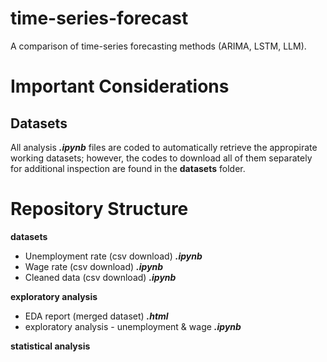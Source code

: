 # time-series-forecast
A comparison of time-series forecasting methods (ARIMA, LSTM, LLM). 

# Important Considerations
## Datasets
All analysis ***.ipynb*** files are coded to automatically retrieve the appropirate working datasets; however, the codes to download all of them separately for additional inspection are found in the **datasets** folder.

# Repository Structure
**datasets**
- Unemployment rate (csv download) ***.ipynb***
- Wage rate (csv download) ***.ipynb***
- Cleaned data (csv download) ***.ipynb***

**exploratory analysis**
- EDA report (merged dataset) ***.html***
- exploratory analysis - unemployment & wage ***.ipynb***

**statistical analysis**






